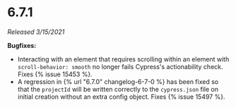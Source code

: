 # 6.7.1

*Released 3/15/2021*

**Bugfixes:**

- Interacting with an element that requires scrolling within an element with `scroll-behavior: smooth` no longer fails Cypress's actionability check. Fixes {% issue 15453 %}.
- A regression in {% url "6.7.0" changelog-6-7-0 %} has been fixed so that the `projectId` will be written correctly to the `cypress.json` file on initial creation without an extra config object. Fixes {% issue 15497 %}.
